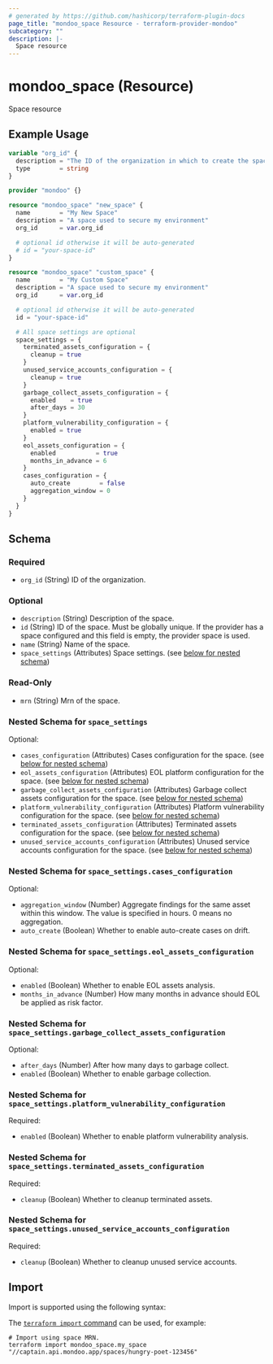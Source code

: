 ```yaml
---
# generated by https://github.com/hashicorp/terraform-plugin-docs
page_title: "mondoo_space Resource - terraform-provider-mondoo"
subcategory: ""
description: |-
  Space resource
---
```


# mondoo_space (Resource)

Space resource

## Example Usage

```terraform
variable "org_id" {
  description = "The ID of the organization in which to create the spaces"
  type        = string
}

provider "mondoo" {}

resource "mondoo_space" "new_space" {
  name        = "My New Space"
  description = "A space used to secure my environment"
  org_id      = var.org_id

  # optional id otherwise it will be auto-generated
  # id = "your-space-id"
}

resource "mondoo_space" "custom_space" {
  name        = "My Custom Space"
  description = "A space used to secure my environment"
  org_id      = var.org_id

  # optional id otherwise it will be auto-generated
  id = "your-space-id"

  # All space settings are optional
  space_settings = {
    terminated_assets_configuration = {
      cleanup = true
    }
    unused_service_accounts_configuration = {
      cleanup = true
    }
    garbage_collect_assets_configuration = {
      enabled    = true
      after_days = 30
    }
    platform_vulnerability_configuration = {
      enabled = true
    }
    eol_assets_configuration = {
      enabled           = true
      months_in_advance = 6
    }
    cases_configuration = {
      auto_create        = false
      aggregation_window = 0
    }
  }
}
```

<!-- schema generated by tfplugindocs -->
## Schema

### Required

- `org_id` (String) ID of the organization.

### Optional

- `description` (String) Description of the space.
- `id` (String) ID of the space. Must be globally unique. If the provider has a space configured and this field is empty, the provider space is used.
- `name` (String) Name of the space.
- `space_settings` (Attributes) Space settings. (see [below for nested schema](#nestedatt--space_settings))

### Read-Only

- `mrn` (String) Mrn of the space.

<a id="nestedatt--space_settings"></a>
### Nested Schema for `space_settings`

Optional:

- `cases_configuration` (Attributes) Cases configuration for the space. (see [below for nested schema](#nestedatt--space_settings--cases_configuration))
- `eol_assets_configuration` (Attributes) EOL platform configuration for the space. (see [below for nested schema](#nestedatt--space_settings--eol_assets_configuration))
- `garbage_collect_assets_configuration` (Attributes) Garbage collect assets configuration for the space. (see [below for nested schema](#nestedatt--space_settings--garbage_collect_assets_configuration))
- `platform_vulnerability_configuration` (Attributes) Platform vulnerability configuration for the space. (see [below for nested schema](#nestedatt--space_settings--platform_vulnerability_configuration))
- `terminated_assets_configuration` (Attributes) Terminated assets configuration for the space. (see [below for nested schema](#nestedatt--space_settings--terminated_assets_configuration))
- `unused_service_accounts_configuration` (Attributes) Unused service accounts configuration for the space. (see [below for nested schema](#nestedatt--space_settings--unused_service_accounts_configuration))

<a id="nestedatt--space_settings--cases_configuration"></a>
### Nested Schema for `space_settings.cases_configuration`

Optional:

- `aggregation_window` (Number) Aggregate findings for the same asset within this window. The value is specified in hours. 0 means no aggregation.
- `auto_create` (Boolean) Whether to enable auto-create cases on drift.


<a id="nestedatt--space_settings--eol_assets_configuration"></a>
### Nested Schema for `space_settings.eol_assets_configuration`

Optional:

- `enabled` (Boolean) Whether to enable EOL assets analysis.
- `months_in_advance` (Number) How many months in advance should EOL be applied as risk factor.


<a id="nestedatt--space_settings--garbage_collect_assets_configuration"></a>
### Nested Schema for `space_settings.garbage_collect_assets_configuration`

Optional:

- `after_days` (Number) After how many days to garbage collect.
- `enabled` (Boolean) Whether to enable garbage collection.


<a id="nestedatt--space_settings--platform_vulnerability_configuration"></a>
### Nested Schema for `space_settings.platform_vulnerability_configuration`

Required:

- `enabled` (Boolean) Whether to enable platform vulnerability analysis.


<a id="nestedatt--space_settings--terminated_assets_configuration"></a>
### Nested Schema for `space_settings.terminated_assets_configuration`

Required:

- `cleanup` (Boolean) Whether to cleanup terminated assets.


<a id="nestedatt--space_settings--unused_service_accounts_configuration"></a>
### Nested Schema for `space_settings.unused_service_accounts_configuration`

Required:

- `cleanup` (Boolean) Whether to cleanup unused service accounts.

## Import

Import is supported using the following syntax:

The [`terraform import` command](https://developer.hashicorp.com/terraform/cli/commands/import) can be used, for example:

```shell
# Import using space MRN.
terraform import mondoo_space.my_space "//captain.api.mondoo.app/spaces/hungry-poet-123456"
```
